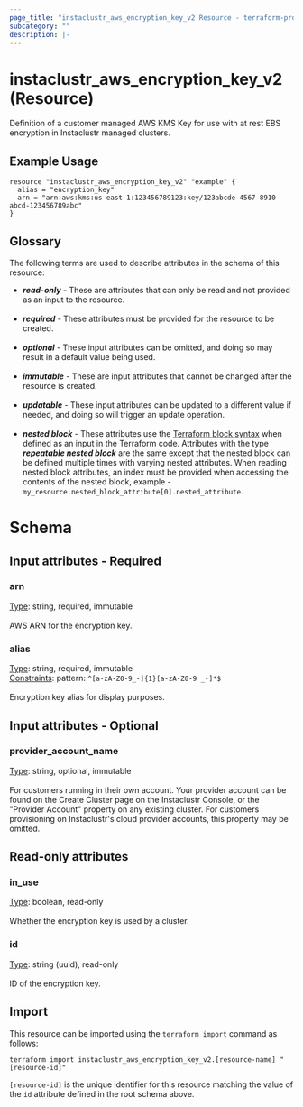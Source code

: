 ```yaml
---
page_title: "instaclustr_aws_encryption_key_v2 Resource - terraform-provider-instaclustr"
subcategory: ""
description: |-
---
```


# instaclustr_aws_encryption_key_v2 (Resource)
Definition of a customer managed AWS KMS Key for use with at rest EBS encryption in Instaclustr managed clusters.
## Example Usage
```
resource "instaclustr_aws_encryption_key_v2" "example" {
  alias = "encryption_key"
  arn = "arn:aws:kms:us-east-1:123456789123:key/123abcde-4567-8910-abcd-123456789abc"
}
```
## Glossary
The following terms are used to describe attributes in the schema of this resource:
- **_read-only_** - These are attributes that can only be read and not provided as an input to the resource.<br><br>
- **_required_** - These attributes must be provided for the resource to be created.<br><br>
- **_optional_** - These input attributes can be omitted, and doing so may result in a default value being used.<br><br>
- **_immutable_** - These are input attributes that cannot be changed after the resource is created.<br><br>
- **_updatable_** - These input attributes can be updated to a different value if needed, and doing so will trigger an update operation.<br><br>
- **_nested block_** - These attributes use the [Terraform block syntax](https://www.terraform.io/language/attr-as-blocks) when defined as an input in the Terraform code. Attributes with the type **_repeatable nested block_** are the same except that the nested block can be defined multiple times with varying nested attributes. When reading nested block attributes, an index must be provided when accessing the contents of the nested block, example - `my_resource.nested_block_attribute[0].nested_attribute`.
# Schema
## Input attributes - Required
### arn<br>
<ins>Type</ins>: string, required, immutable<br>
<br>AWS ARN for the encryption key.
### alias<br>
<ins>Type</ins>: string, required, immutable<br>
<ins>Constraints</ins>: pattern: `^[a-zA-Z0-9_-]{1}[a-zA-Z0-9 _-]*$`<br><br>Encryption key alias for display purposes.
## Input attributes - Optional
### provider_account_name<br>
<ins>Type</ins>: string, optional, immutable<br>
<br>For customers running in their own account. Your provider account can be found on the Create Cluster page on the Instaclustr Console, or the "Provider Account" property on any existing cluster. For customers provisioning on Instaclustr's cloud provider accounts, this property may be omitted.
## Read-only attributes
### in_use<br>
<ins>Type</ins>: boolean, read-only<br>
<br>Whether the encryption key is used by a cluster.
### id<br>
<ins>Type</ins>: string (uuid), read-only<br>
<br>ID of the encryption key.
## Import
This resource can be imported using the `terraform import` command as follows:
```
terraform import instaclustr_aws_encryption_key_v2.[resource-name] "[resource-id]"
```
`[resource-id]` is the unique identifier for this resource matching the value of the `id` attribute defined in the root schema above.
